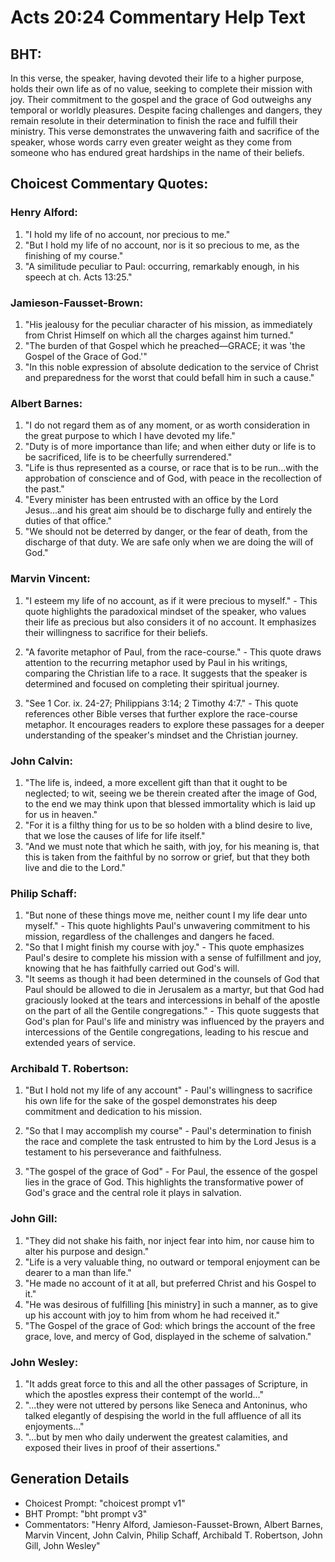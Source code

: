 # Acts 20:24 Commentary Help Text

## BHT:
In this verse, the speaker, having devoted their life to a higher purpose, holds their own life as of no value, seeking to complete their mission with joy. Their commitment to the gospel and the grace of God outweighs any temporal or worldly pleasures. Despite facing challenges and dangers, they remain resolute in their determination to finish the race and fulfill their ministry. This verse demonstrates the unwavering faith and sacrifice of the speaker, whose words carry even greater weight as they come from someone who has endured great hardships in the name of their beliefs.

## Choicest Commentary Quotes:
### Henry Alford:
1. "I hold my life of no account, nor precious to me."
2. "But I hold my life of no account, nor is it so precious to me, as the finishing of my course."
3. "A similitude peculiar to Paul: occurring, remarkably enough, in his speech at ch. Acts 13:25."

### Jamieson-Fausset-Brown:
1. "His jealousy for the peculiar character of his mission, as immediately from Christ Himself on which all the charges against him turned."
2. "The burden of that Gospel which he preached—GRACE; it was 'the Gospel of the Grace of God.'"
3. "In this noble expression of absolute dedication to the service of Christ and preparedness for the worst that could befall him in such a cause."

### Albert Barnes:
1. "I do not regard them as of any moment, or as worth consideration in the great purpose to which I have devoted my life."
2. "Duty is of more importance than life; and when either duty or life is to be sacrificed, life is to be cheerfully surrendered."
3. "Life is thus represented as a course, or race that is to be run...with the approbation of conscience and of God, with peace in the recollection of the past."
4. "Every minister has been entrusted with an office by the Lord Jesus...and his great aim should be to discharge fully and entirely the duties of that office."
5. "We should not be deterred by danger, or the fear of death, from the discharge of that duty. We are safe only when we are doing the will of God."

### Marvin Vincent:
1. "I esteem my life of no account, as if it were precious to myself." - This quote highlights the paradoxical mindset of the speaker, who values their life as precious but also considers it of no account. It emphasizes their willingness to sacrifice for their beliefs.

2. "A favorite metaphor of Paul, from the race-course." - This quote draws attention to the recurring metaphor used by Paul in his writings, comparing the Christian life to a race. It suggests that the speaker is determined and focused on completing their spiritual journey.

3. "See 1 Cor. ix. 24-27; Philippians 3:14; 2 Timothy 4:7." - This quote references other Bible verses that further explore the race-course metaphor. It encourages readers to explore these passages for a deeper understanding of the speaker's mindset and the Christian journey.

### John Calvin:
1. "The life is, indeed, a more excellent gift than that it ought to be neglected; to wit, seeing we be therein created after the image of God, to the end we may think upon that blessed immortality which is laid up for us in heaven."
2. "For it is a filthy thing for us to be so holden with a blind desire to live, that we lose the causes of life for life itself."
3. "And we must note that which he saith, with joy, for his meaning is, that this is taken from the faithful by no sorrow or grief, but that they both live and die to the Lord."

### Philip Schaff:
1. "But none of these things move me, neither count I my life dear unto myself." - This quote highlights Paul's unwavering commitment to his mission, regardless of the challenges and dangers he faced.
2. "So that I might finish my course with joy." - This quote emphasizes Paul's desire to complete his mission with a sense of fulfillment and joy, knowing that he has faithfully carried out God's will.
3. "It seems as though it had been determined in the counsels of God that Paul should be allowed to die in Jerusalem as a martyr, but that God had graciously looked at the tears and intercessions in behalf of the apostle on the part of all the Gentile congregations." - This quote suggests that God's plan for Paul's life and ministry was influenced by the prayers and intercessions of the Gentile congregations, leading to his rescue and extended years of service.

### Archibald T. Robertson:
1. "But I hold not my life of any account" - Paul's willingness to sacrifice his own life for the sake of the gospel demonstrates his deep commitment and dedication to his mission.

2. "So that I may accomplish my course" - Paul's determination to finish the race and complete the task entrusted to him by the Lord Jesus is a testament to his perseverance and faithfulness.

3. "The gospel of the grace of God" - For Paul, the essence of the gospel lies in the grace of God. This highlights the transformative power of God's grace and the central role it plays in salvation.

### John Gill:
1. "They did not shake his faith, nor inject fear into him, nor cause him to alter his purpose and design."
2. "Life is a very valuable thing, no outward or temporal enjoyment can be dearer to a man than life."
3. "He made no account of it at all, but preferred Christ and his Gospel to it."
4. "He was desirous of fulfilling [his ministry] in such a manner, as to give up his account with joy to him from whom he had received it."
5. "The Gospel of the grace of God: which brings the account of the free grace, love, and mercy of God, displayed in the scheme of salvation."

### John Wesley:
1. "It adds great force to this and all the other passages of Scripture, in which the apostles express their contempt of the world..."
2. "...they were not uttered by persons like Seneca and Antoninus, who talked elegantly of despising the world in the full affluence of all its enjoyments..."
3. "...but by men who daily underwent the greatest calamities, and exposed their lives in proof of their assertions."


## Generation Details
- Choicest Prompt: "choicest prompt v1"
- BHT Prompt: "bht prompt v3"
- Commentators: "Henry Alford, Jamieson-Fausset-Brown, Albert Barnes, Marvin Vincent, John Calvin, Philip Schaff, Archibald T. Robertson, John Gill, John Wesley"
